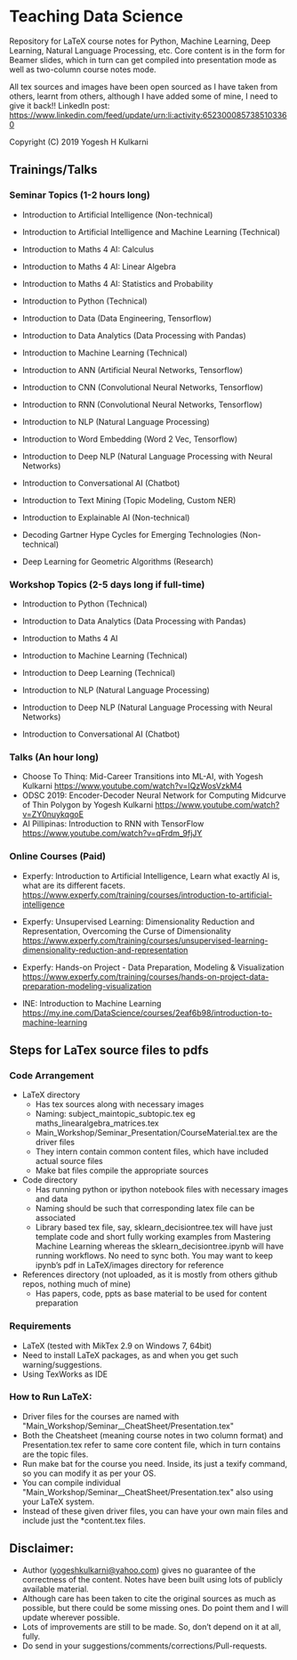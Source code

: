 # Teaching Data Science

Repository for LaTeX course notes for Python, Machine Learning, Deep Learning, Natural Language Processing, etc. Core content is in the form for Beamer slides, which in turn can get compiled into presentation mode as well as two-column course notes mode.

All tex sources and images have been open sourced as I have taken from others, learnt from others, although I have added some of mine, I need to give it back!! LinkedIn post: https://www.linkedin.com/feed/update/urn:li:activity:6523000857385103360

Copyright (C) 2019 Yogesh H Kulkarni

<!--
## Rational
- Global Recognition and getting opportunities and respect (Part II, 40+, chalk in hand)
- For Giving back from classes to masses, dyan-eshwar. 
- If any $: Donate to CoEP Alumni, Jagriti, Aai for causes (Experfy/INE already)
- For better own understanding
- Tensorflow (No conflict of interest, Google backing, good production ready, Demand for job & training)
- Swift for Tensorflow : +{Fast, typed-based, uncommon, nascent:scope4contribution, less crowded in trainings}, -{production-ready-ness, no ecosystem}
https://github.com/tensorflow/swift/blob/master/docs/WhySwiftForTensorFlow.md

-->
<!-- 
Avenues: @TFUG Pune, Colleges/Confs, GDE speakers opportunities

## Planned Topics
- Dec  5: Word embeddings
- Jan 23: Maths for AI: Basics, Calculus
- Feb 20: Maths for AI: Linear Algebra
- Mar 20: Maths for AI: Stats and Probability

## Playbook (conduct lectures under TFUG Pune)
Logistics:
- Day/time: Saturdays Mornings, 9 to 10 am, else NO
- Pre-Talk:
    - Prep materials _seminar.tex and ipynb for 40 minutes talk and then QnA
    - Create Google calendar event with Google Meet link
    - Create Banner png from admin/template.ppt
		- Create TFUG Pune Meetup event with Google Meet link and Banner png, good intro text
    - Advertise the Meetup link: my LinkedIn, Company Teams, GDE WhatsApp groups
    - Copy material pdf/ipynbs under github Talks/presentations folder
		- No recording or YouTube streaming, content is open-sourced anyway
- During Talk:
<!-- 		- Simplify with Doodles (?, tablet)

    - Take pictures or screenshots
    - At the end of the talk, share links to my github page, yati.io, linkedin profile
- Post-Talk:
    - Fill GDE Advocu entry with picture taken
    - Fill GDE New event survey link
    - Share beamer pdf of the talk on meetup, post pictures there

## Video Recordings
- Using OBS: Open-source Free-ware
	- Sources: Windows Capture
	- Settings:
		- Hot Keys: Alt + 10 to start recording, Alt + F11 to stop
		- Output format : mkv, easier to mix, can be converted to mp4 by File->Remux
		- Output gets stored in Videos folder
- OpenTech to edit video, save to join
- Handbrake to compress video
 -->
 
## Trainings/Talks

### Seminar Topics (1-2 hours long)
- Introduction to Artificial Intelligence (Non-technical)
- Introduction to Artificial Intelligence and Machine Learning (Technical)

- Introduction to Maths 4 AI: Calculus
- Introduction to Maths 4 AI: Linear Algebra
- Introduction to Maths 4 AI: Statistics and Probability

- Introduction to Python (Technical)

- Introduction to Data (Data Engineering, Tensorflow)
- Introduction to Data Analytics (Data Processing with Pandas)

- Introduction to Machine Learning (Technical)
- Introduction to ANN (Artificial Neural Networks, Tensorflow)
- Introduction to CNN (Convolutional Neural Networks, Tensorflow)
- Introduction to RNN (Convolutional Neural Networks, Tensorflow)

- Introduction to NLP (Natural Language Processing)
- Introduction to Word Embedding (Word 2 Vec, Tensorflow)
- Introduction to Deep NLP (Natural Language Processing with Neural Networks)
- Introduction to Conversational AI (Chatbot)
- Introduction to Text Mining (Topic Modeling, Custom NER)

- Introduction to Explainable AI (Non-technical)
- Decoding Gartner Hype Cycles for Emerging Technologies (Non-technical)
- Deep Learning for Geometric Algorithms (Research)

### Workshop Topics (2-5 days long if full-time)
- Introduction to Python (Technical)
- Introduction to Data Analytics (Data Processing with Pandas)

- Introduction to Maths 4 AI

- Introduction to Machine Learning (Technical)
- Introduction to Deep Learning (Technical)

- Introduction to NLP (Natural Language Processing)
- Introduction to Deep NLP (Natural Language Processing with Neural Networks)

- Introduction to Conversational AI (Chatbot)

### Talks (An hour long)
- Choose To Thinq: Mid-Career Transitions into ML-AI, with Yogesh Kulkarni https://www.youtube.com/watch?v=IQzWosVzkM4
- ODSC 2019: Encoder-Decoder Neural Network for Computing Midcurve of Thin Polygon by Yogesh Kulkarni https://www.youtube.com/watch?v=ZY0nuykqgoE
- AI Pillipinas: Introduction to RNN with TensorFlow https://www.youtube.com/watch?v=qFrdm_9fjJY

### Online Courses (Paid)
- Experfy: Introduction to Artificial Intelligence, Learn what exactly AI is, what are its different facets.
https://www.experfy.com/training/courses/introduction-to-artificial-intelligence

- Experfy: Unsupervised Learning: Dimensionality Reduction and Representation, Overcoming the Curse of Dimensionality
https://www.experfy.com/training/courses/unsupervised-learning-dimensionality-reduction-and-representation

- Experfy: Hands-on Project - Data Preparation, Modeling & Visualization
https://www.experfy.com/training/courses/hands-on-project-data-preparation-modeling-visualization

- INE: Introduction to Machine Learning 
https://my.ine.com/DataScience/courses/2eaf6b98/introduction-to-machine-learning

## Steps for LaTex source files to pdfs

### Code Arrangement
*	LaTeX directory 
	* Has tex sources along with necessary images
	*	Naming: subject_maintopic_subtopic.tex eg maths_linearalgebra_matrices.tex
	*	Main_Workshop/Seminar_Presentation/CourseMaterial.tex are the driver files
	*	They intern contain common content files, which have included actual source files
	*	Make bat files compile the appropriate sources
*	Code directory 
	*	Has running python or ipython notebook files with necessary images and data
	*	Naming should be such that corresponding latex file can be associated
	*	Library based tex file, say, sklearn_decisiontree.tex will have just template code and short fully working examples from Mastering Machine Learning whereas the sklearn_decisiontree.ipynb will have running workflows. No need to sync both. You may want to keep ipynb’s pdf in LaTeX/images directory for reference
*	References directory (not uploaded, as it is mostly from others github repos, nothing much of mine)
	*	Has papers, code, ppts as base material to be used for content preparation

### Requirements
* LaTeX (tested with MikTex 2.9 on Windows 7, 64bit)
* Need to install LaTeX packages, as and when you get such warning/suggestions.
* Using TexWorks as IDE


<!-- ## Data Science Course Series

<img src="LaTeX/images/teaching_data_science_series.png"/> -->

### How to Run LaTeX:
* Driver files for the courses are named with "Main_Workshop/Seminar_<course>_CheatSheet/Presentation.tex"
* Both the Cheatsheet (meaning course notes in two column format) and Presentation.tex refer to same core content file, which in turn contains are the topic files.
* Run make bat for the course you need. Inside, its just a texify command, so you can modify it as per your OS.
* You can compile individual "Main_Workshop/Seminar_<course>_CheatSheet/Presentation.tex" also using your LaTeX system.
* Instead of these given driver files, you can have your own main files and include just the *content.tex files.

<!-- ## Notes
### Languages for Deep Learning
* Python +: lots of ML/DL libraries (ecosystem), easy to learn/prototype
* Python -: not fast, not safe, C/C++ inside, not typed
* Julia +: Speed of C, usable like Python, Stats like R, string processing like Perl
* Julia -: no direct support for Tensorflow but has SciML
* Swift +: backed by Apple/Google, High to low level, very hackable, directly on LLVM (low level virtual machine)
* Swift -: swift for Tensorflow still under development -->

<!-- ## Good resources for learning
* Swift For Tensorflow
  * Swift for TensorFlow https://www.tensorflow.org/swift
	* Lesson 13 2019 fastai v3 Basics of Swift for Deep Learning https://www.youtube.com/watch?v=ldP6EEuWDhk
	* Swift: Google's bet on differentiable programming | Tryolabs Blog https://tryolabs.com/blog/2020/04/02/swift-googles-bet-on-differentiable-programming/
	* Ayush517/S4TF-Tutorials: https://github.com/Ayush517/S4TF-Tutorials
	* param087/swiftML: Swift library for Machine Learning https://github.com/param087/swiftML/
	* Swift in Sixty Seconds - YouTube https://www.youtube.com/playlist?list=PLuoeXyslFTuajnHpp2jKCyOz2ZhP5OTkN FOR 2 DAY Workshop just like Python
	* A deeper dive into Swift for Tensorflow | Webinar - YouTube  https://www.youtube.com/watch?v=WxFPrypPBpU&feature=emb_logo
	* Introduction to Swift for Tensorflow - Brett Koonce - YouTube https://www.youtube.com/watch?v=mo3fSb620og
	* Active projects: https://github.com/tensorflow/swift-apis
	
* Representation Learning - Yoshua Bengio https://www.youtube.com/watch?v=O6itYc2nnnM
* Jordan Boyd-Graber ML NLP Play list https://www.youtube.com/user/ezubaric/playlists
* Shala 2020 IITB https://www.youtube.com/channel/UCobe_Yc7nV6kux94A5doIiA/videos
*	Visual Notes, Graphics Recording
	* Graham Shaw https://www.youtube.com/user/VisionLearning/videos
	* 50+ Awesome Resources to Create Visual Notes, Graphic Recordings & Sketchnotes https://creativemarket.com/blog/50-awesome-resources-to-create-visual-notes-graphic-recordings-sketchnotes
	* Bullet Journal / Planner Icon Doodles | Doodle with Me https://www.youtube.com/watch?v=o1zdgGGUtNo&list=PLx5c844mTRMAKUS2eJJWpKgSJnUgKrLpS
	* Learning Graphic Facilitation - 7 Elements by Bigger Picture https://www.youtube.com/watch?v=S5DJC6LaOCI
*	Mathematics
		* Statistics Fundamentals https://www.youtube.com/playlist?list=PLblh5JKOoLUK0FLuzwntyYI10UQFUhsY9
		* Mathematics of Machine Learning https://www.youtube.com/playlist?list=PLmAuaUS7wSOP-iTNDivR0ANKuTUhEzMe4
		* The NOT definitive guide to learning math for machine learning https://medium.com/analytics-vidhya/the-not-definitive-guide-to-learning-math-for-machine-learning-cecab8e0aec7
		* Maths for ML https://mml-book.github.io/
    * Essence of linear algebra - 3Blue1Brown https://www.youtube.com/playlist?list=PLZHQObOWTQDPD3MizzM2xVFitgF8hE_ab
    * Statistics Brandon Foltz https://www.youtube.com/user/BCFoltz/playlists
*	Python
    * Real Python Tutorials https://realpython.com/ nice cartoon tutorials on various subtopics
	* Advanced Python or Understanding Python – YouTube https://www.youtube.com/watch?v=E_kZDvwofHY 
    * Introduction - Intermediate Python Programming p. 1 – YouTube https://www.youtube.com/watch?v=YSe9Tu_iNQQ&list=PLQVvvaa0QuDfju7ADVp5W1GF9jVhjbX-_ 
    * Python Programming Tutorials https://pythonprogramming.net/  
    * Google's Python Class | Python Education | Google Developers https://www.youtube.com/playlist?list=PL5-da3qGB5IA5NwDxcEJ5dvt8F9OQP7q5   
    * Python https://www.youtube.com/watch?v=YYXdXT2l-Gg&list=PL-osiE80TeTt2d9bfVyTiXJA-UTHn6WwU 
*	Machine Learning
    * AWS QwikLabs
        * Applied Machine Learning: Building Models for an Amazon Use Case | Qwiklabs
        * Build a Dynamic Conversational Bot - Part 1 | Qwiklabs
    * Georgia Tech - Machine Learning Udacity https://www.youtube.com/watch?v=Ki2iHgKxRBo&list=PLAwxTw4SYaPl0N6-e1GvyLp5-MUMUjOKo 
    * ML Victor Levrenko https://www.youtube.com/user/victorlavrenko/playlists
    * Thales Sehn Körting ML https://www.youtube.com/channel/UCSd_7rz5nzSnzUYbjaCXC5g
    * How Machine Learning works https://www.youtube.com/user/tkorting/playlists 
    * Statistics ML https://www.youtube.com/user/BCFoltz/playlists 
    * dive-into-machine-learning http://hangtwenty.github.io/dive-into-machine-learning/ 
    * General Assembly's Data Science course JustMarkham https://github.com/justmarkham/DAT8#class-1-introduction-to-data-science 
    * Data School In-depth introduction to machine learning in 15 hours of expert videos https://www.dataschool.io/15-hours-of-expert-machine-learning-videos/ 
    * Machine Learning Mastery by Jason Brownlee https://machinelearningmastery.com/ 
    * Machine Learning guides: http://ml4a.github.io/guides/ 
    * 20 Best YouTube channels for AI and machine Learning https://gengo.ai/articles/20-best-youtube-channels-for-ai-and-machine-learning/ 
    * Code Repository Py+ML by Sebastian Raschka https://github.com/rasbt/python-machine-learning-book-2nd-edition 
*	Deep Learning
    * Deep learning Book Ian GoodFellow https://www.youtube.com/watch?v=vi7lACKOUao&list=PLsXu9MHQGs8df5A4PzQGw-kfviylC-R9b
    * Deep Learning by Google https://in.udacity.com/course/deep-learning--ud730
    * Deep Learning Book lectures https://www.youtube.com/channel/UCF9O8Vj-FEbRDA5DcDGz-Pg/playlists
    * Neural Networks https://www.youtube.com/playlist?list=PL29C61214F2146796
    * Neural Networks Demystified https://www.youtube.com/watch?v=bxe2T-V8XRs&list=PLiaHhY2iBX9hdHaRr6b7XevZtgZRa1PoU 
    * How Deep Neural Network works https://www.youtube.com/watch?v=WCUNPb-5EYI&list=PLVZqlMpoM6kbaeySxhdtgQPFEC5nV7Faa 
    * What is Deep Learning Edureka https://www.youtube.com/watch?v=dafuAz_CV7Q&list=PL9ooVrP1hQOEX8BKDplfG86ky8s7Oxbzg
    * Deep Learning Decal Fall 2017 Berkeley https://www.youtube.com/playlist?list=PLzWRmD0Vi2KXcrTVBSK2w-VyjAAfNaqgF
*	NLP
    * Information Retrieval  https://www.youtube.com/watch?v=nfoudtpBV68&list=PLiNErZ5Bus8qNxNsFZFkh-9_CzZRW9iH9 
    * Natural Language Processing with Deep Learning (http://web.stanford.edu/class/cs224n/ )
    * https://www.linkedin.com/pulse/introduction-natural-language-processing-nlp-2016-kapil-khangaonkar 
    * NLP and all : https://www.cs.bgu.ac.il/~elhadad/nlp18.html
    * Standord NLP https://www.youtube.com/watch?v=nfoudtpBV68&list=PL6397E4B26D00A269
    * From Languages to Information https://www.youtube.com/channel/UC_48v322owNVtORXuMeRmpA/playlists?view=50&sort=dd&shelf_id=2 https://web.stanford.edu/class/cs124/ 
		* Analytics Vidhya NLP Learning Path 2020 https://www.analyticsvidhya.com/blog/2020/01/learning-path-nlp-2020/?utm_source=feedburner
    * LinkedIn refs
        * 1. Machine Translation (https://lnkd.in/fAYvEne)
        * 2. Question Answering (Like Chat-bot) (https://lnkd.in/fFZmP4f)
        * 3. Sentiment Analysis (https://lnkd.in/fUDGAQW)
        * 4. Text Search (with Synonyms) (https://lnkd.in/fnU_a_H)
        * 5. Text Classifications (https://lnkd.in/f8mjKAP)
        * 6. Spelling Corrector (https://lnkd.in/f8JXNUv)
        * 7. Entity (Person, Place, or Brand) Recognition (https://lnkd.in/f2fzgAa)
        * 8. Text Summarization (https://lnkd.in/fdzWqXC)
        * 9. Text Similarity (https://lnkd.in/fv_sWuM)
        * 10. Topic Detection (https://lnkd.in/fxmhJZc)
        * 11. Emotion Recognition (https://lnkd.in/fK4m66Q)
        * 12. Language Identification (https://lnkd.in/fqfjxF9)
        * 13. Document Ranking (https://lnkd.in/fJZnkqz)
        * 14. Fake News Detection (https://lnkd.in/fkrkF8Q)
*	Deep NLP
    * CS224n: Natural Language Processing with Deep Learning – Stanford https://www.youtube.com/playlist?list=PLqdrfNEc5QnuV9RwUAhoJcoQvu4Q46Lja 
    * Graham Neubig Deep NLP https://www.youtube.com/user/neubig/playlists
*	AI
    * Artificial Intelligence, NPTEL https://www.youtube.com/watch?v=XCPZBD9lbVo&list=PLbMVogVj5nJQu5qwm-HmJgjmeGhsErvXD 
    * AI UC Berkeley https://www.youtube.com/watch?v=W1S-HSakPTM&list=PL6MuV0DF6AuoviA41dtji6q-PM4hvAcNk
    * Nick Hawes AI https://vimeo.com/125049035 
*	Chatbot
    * Building a chatbot with Rasa NLU and Rasa Core https://vimeo.com/254777331
    * Getting started with Rasa: using the Rasa Stack starter-pack https://www.youtube.com/watch?v=lQZ_x0LRUbI
    * Say hi to Sara - our Rasa Demo Bot! (alpha) https://rasa.com/docs/demobot/
    * Conversational AI with Rasa Core & NLU - Tom Bocklisch https://www.youtube.com/watch?v=zRqjH7fT0G0 
    * Deprecating the state machine: building conversational AI with the Rasa stack - Justina Petraitytė https://www.youtube.com/watch?v=3qgWQ-u1lQo
    * Introduction to Conversational Software https://campus.datacamp.com/courses/building-chatbots-in-python/chatbots-101?ex=1 
*	All
    * Data School : https://www.youtube.com/channel/UCnVzApLJE2ljPZSeQylSEyg 
    * Data Science Decal Fall 2017 Berkeley https://www.youtube.com/playlist?list=PLzWRmD0Vi2KUE2Nopo2JD4NE2_FDrxPQr
    * Python ML DL NLP - Sentdex https://www.youtube.com/user/sentdex/playlists 
    * Free Data Science Resources Cloud ML http://www.claoudml.co/
    * Microsoft Professional Program for Artificial Intelligence track https://academy.microsoft.com/en-us/tracks/artificial-intelligence/
    * ML DL Maths Luis Serrano https://www.youtube.com/channel/UCgBncpylJ1kiVaPyP-PZauQ/playlists
    * Kaggle Competitions NYC https://www.youtube.com/playlist?list=PL0NklAB2PfRRO1QPx78IYLgfvRpw4OILl
    * Madhu Sanjeevi https://medium.com/@madhusanjeevi.ai
    * MIT AGI: Artificial General Intelligence https://www.youtube.com/watch?v=-GV_A9Js2nM&list=PLrAXtmErZgOdP_8GztsuKi9nrraNbKKp4
    * Open Data Science Masters http://datasciencemasters.org/
    * Over 150 of the Best Machine Learning, NLP, and Python Tutorials I’ve Found 
    * Data Camp: https://www.youtube.com/user/dataschool
    * GeekForGeeks https://www.youtube.com/watch?v=v4cd1O4zkGw
    * MIT 6.034 Artificial Intelligence, Fall 2010 https://www.youtube.com/playlist?list=PLUl4u3cNGP63gFHB6xb-kVBiQHYe_4hSi 
    * Semicolon Python ML DL https://www.youtube.com/channel/UCwB7HrnRlOfasrbCJoiZ9Lg/playlists
    * Siraj Maths ML DL https://www.youtube.com/channel/UCWN3xxRkmTPmbKwht9FuE5A/playlists
    * Victor Lavrenko Text mining, ML, DL https://www.youtube.com/user/victorlavrenko/playlists
    * Well Academy Python AI https://www.youtube.com/channel/UCQA9tK0nRK1e_Bqg0uETs8A/playlists
 -->

## Disclaimer:
* Author (yogeshkulkarni@yahoo.com) gives no guarantee of the correctness of the content. Notes have been built using lots of publicly available material. 
* Although care has been taken to cite the original sources as much as possible, but there could be some missing ones. Do point them and I will update wherever possible. 
* Lots of improvements are still to be made. So, don’t depend on it at all, fully. 
* Do send in your suggestions/comments/corrections/Pull-requests.